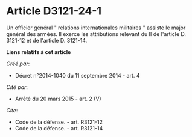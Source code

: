 # Article D3121-24-1

Un officier général " relations internationales militaires " assiste le major général des armées. Il exerce les attributions
relevant du II de l'article D. 3121-12 et de l'article D. 3121-14.

**Liens relatifs à cet article**

_Créé par_:

  - Décret n°2014-1040 du 11 septembre 2014 - art. 4

_Cité par_:

  - Arrêté du 20 mars 2015 - art. 2 (V)

_Cite_:

  - Code de la défense. - art. R3121-12
  - Code de la défense. - art. R3121-14
